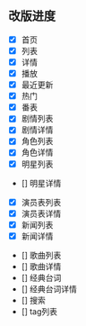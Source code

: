 ## 改版进度

- [x] 首页
- [x] 列表
- [x] 详情
- [x] 播放
- [x] 最近更新
- [x] 热门
- [x] 番表
- [x] 剧情列表
- [x] 剧情详情
- [x] 角色列表
- [x] 角色详情
- [x] 明星列表
- [] 明星详情
- [x] 演员表列表
- [x] 演员表详情
- [x] 新闻列表
- [x] 新闻详情
- [] 歌曲列表
- [] 歌曲详情
- [] 经典台词
- [] 经典台词详情
- [] 搜索
- [] tag列表
